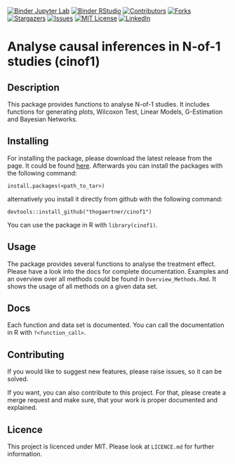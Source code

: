 [![Binder Jupyter Lab](https://mybinder.org/badge_logo.svg)](https://mybinder.org/v2/gh/nstrelow/cinof1/master?urlpath=lab)
[![Binder RStudio](https://mybinder.org/badge_logo.svg)](https://mybinder.org/v2/gh/nstrelow/cinof1/master?urlpath=rstudio)
[![Contributors][contributors-shield]][contributors-url]
[![Forks][forks-shield]][forks-url]
[![Stargazers][stars-shield]][stars-url]
[![Issues][issues-shield]][issues-url]
[![MIT License][license-shield]][license-url]
[![LinkedIn][linkedin-shield]][linkedin-url]




# Analyse causal inferences in N-of-1 studies (cinof1)

## Description

This package provides functions to analyse N-of-1 studies. It includes functions for generating plots,
Wilcoxon Test, Linear Models, G-Estimation and Bayesian Networks. 

## Installing

For installing the package, please download the latest release from the page. It could be found [here](link). Afterwards you can install the packages with the following command: 

```
install.packages(<path_to_tar>)
```

alternatively you install it directly from github with the following command:

```
devtools::install_github("thogaertner/cinof1")
```

You can use the package in R with `library(cinof1)`. 

## Usage

The package provides several functions to analyse the treatment effect. Please have a look into the docs for complete documentation. Examples and an overview over all methods could be found in `Overview_Methods.Rmd`. It shows the usage of all methods on a given data set. 

## Docs

Each function and data set is documented. You can call the documentation in R with `?<function_call>`. 

## Contributing

If you would like to suggest new features, please raise issues, so it can be solved.

If you want, you can also contribute to this project. For that, please create a merge request and make sure, that your work is proper documented and explained. 

## Licence

This project is licenced under MIT. Please look at `LICENCE.md` for further information.


<!-- MARKDOWN LINKS & IMAGES -->
<!-- https://www.markdownguide.org/basic-syntax/#reference-style-links -->
[contributors-shield]: https://img.shields.io/github/contributors/thogaertner/cinof1.svg?style=flat-square
[contributors-url]: https://github.com/thogaertner/cinof1/graphs/contributors
[forks-shield]: https://img.shields.io/github/forks/thogaertner/cinof1.svg?style=flat-square
[forks-url]: https://github.com/thogaertner/cinof1/network/members
[stars-shield]: https://img.shields.io/github/stars/thogaertner/cinof1.svg?style=flat-square
[stars-url]: vhttps://github.com/thogaertner/cinof1/stargazers
[issues-shield]: https://img.shields.io/github/issues/thogaertner/cinof1.svg?style=flat-square
[issues-url]: https://github.com/thogaertner/cinof1/issues
[license-shield]: https://img.shields.io/github/license/thogaertner/cinof1.svg?style=flat-square
[license-url]: https://github.com/thogaertner/cinof1/blob/master/LICENSE.md
[linkedin-shield]: https://img.shields.io/badge/-LinkedIn-black.svg?style=flat-square&logo=linkedin&colorB=555
[linkedin-url]: https://www.linkedin.com/in/thomas-g%C3%A4rtner-490658143/
